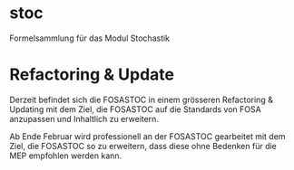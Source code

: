 stoc
========

Formelsammlung für das Modul Stochastik 

Refactoring & Update
===

Derzeit befindet sich die FOSASTOC in einem grösseren Refactoring & 
Updating mit dem Ziel, die FOSASTOC auf die Standards von FOSA 
anzupassen und Inhaltlich zu erweitern.

Ab Ende Februar wird professionell an der FOSASTOC gearbeitet mit
dem Ziel, die FOSASTOC so zu erweitern, dass diese ohne Bedenken für 
die MEP empfohlen werden kann.

